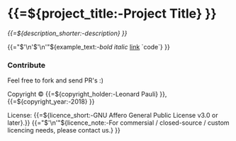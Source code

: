 # {{=${project_title:-Project Title} }}
*{{=${description_shorter:-description} }}*

{{="$'\n'$'\n'"${example_text:-_bold_ *italic* [link](https://example.com) \`code\`} }}
 

### Contribute

Feel free to fork and send PR's :)

Copyright © {{=${copyright_holder:-Leonard Pauli} }}, {{=${copyright_year:-2018} }}

License: {{=${licence_short:-GNU Affero General Public License v3.0 or later}.}}
{{="$'\n'"${licence_note:-For commersial / closed-source / custom licencing needs, please contact us.} }}
